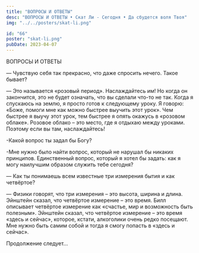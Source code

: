 ```yaml
---
title: "ВОПРОСЫ И ОТВЕТЫ"
desc: "ВОПРОСЫ И ОТВЕТЫ • Скат Ли - Сегодня • Да сбудется воля Твоя"
img: "../../posters/skat-li.png"

id: "66"
poster: "skat-li.png"
pubDate: 2023-04-07
---
```




ВОПРОСЫ И ОТВЕТЫ

— Чувствую себя так прекрасно, что даже спросить нечего. Такое бывает?

— Это называется «розовый период». Наслаждайтесь им! Но когда он закончится, это не будет означать, что вы сделали что-то не так. Когда я спускаюсь на землю, я просто готов к следующему уроку. Я говорю: «Боже, помоги мне как можно быстрее выучить этот урок». Чем быстрее я выучу этот урок, тем быстрее я опять окажусь в «розовом облаке». Розовое облако – это место, где я отдыхаю между уроками. Поэтому если вы там, наслаждайтесь!

-Какой вопрос ты задал бы Богу?

-Мне нужно было найти вопрос, который не нарушал бы никаких принципов. Единственный вопрос, который я хотел бы задать: как я могу наилучшим образом служить тебе сегодня?

— Как ты понимаешь всем известные три измерения бытия и как четвёртое?

— Физики говорят, что три измерения – это высота, ширина и длина. Эйнштейн сказал, что четвёртое измерение – это время. Билл описывает четвёртое измерение как «счастье, мир и возможность быть полезным». Эйнштейн сказал, что четвёртое измерение – это время «здесь и сейчас», которое, кстати, алкоголики очень редко посещают. Мне нужно быть самим собой и тогда я смогу попасть в «здесь и сейчас».

Продолжение следует…




